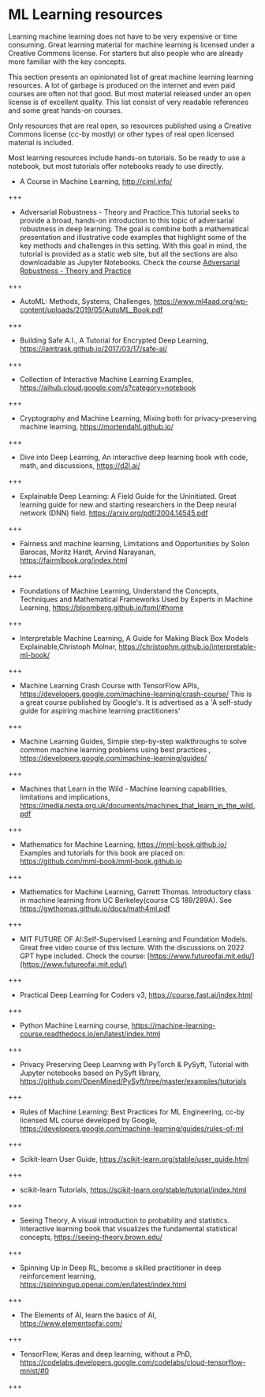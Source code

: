 ML Learning resources
=====================

Learning machine learning does not have to be very expensive or time
consuming. Great learning material for machine learning is licensed
under a Creative Commons license. For starters but also people who are
already more familiar with the key concepts.

This section presents an opinionated list of great machine learning
learning resources. A lot of garbage is produced on the internet and
even paid courses are often not that good. But most material released
under an open license is of excellent quality. This list consist of very
readable references and some great hands-on courses.

Only resources that are real open, so resources published using a
Creative Commons license (cc-by mostly) or other types of real open
licensed material is included.

Most learning resources include hands-on tutorials. So be ready to use a
notebook, but most tutorials offer notebooks ready to use directly.

-   A Course in Machine Learning, <http://ciml.info/>

+++

- Adversarial Robustness - Theory and Practice.This tutorial seeks to provide a broad, hands-on introduction to this topic of adversarial robustness in deep learning. The goal is combine both a mathematical presentation and illustrative code examples that highlight some of the key methods and challenges in this setting. With this goal in mind, the tutorial is provided as a static web site, but all the sections are also downloadable as Jupyter Notebooks. Check the course [Adversarial Robustness - Theory and Practice](https://adversarial-ml-tutorial.org/)

+++

-   AutoML: Methods, Systems, Challenges,
    <https://www.ml4aad.org/wp-content/uploads/2019/05/AutoML_Book.pdf>

 +++

-   Building Safe A.I., A Tutorial for Encrypted Deep Learning,
    <https://iamtrask.github.io/2017/03/17/safe-ai/>

 +++

-   Collection of Interactive Machine Learning Examples,
    <https://aihub.cloud.google.com/s?category=notebook>

 +++

-   Cryptography and Machine Learning, Mixing both for
    privacy-preserving machine learning, <https://mortendahl.github.io/>

 +++

-   Dive into Deep Learning, An interactive deep learning book with
    code, math, and discussions, <https://d2l.ai/>

 +++

-   Explainable Deep Learning: A Field Guide for the Uninitiated. Great
    learning guide for new and starting researchers in the Deep neural
    network (DNN) field. <https://arxiv.org/pdf/2004.14545.pdf>

+++
- Fairness and machine learning, Limitations and Opportunities by Solon Barocas, Moritz Hardt, Arvind Narayanan, https://fairmlbook.org/index.html

 +++

-   Foundations of Machine Learning, Understand the Concepts, Techniques
    and Mathematical Frameworks Used by Experts in Machine Learning,
    <https://bloomberg.github.io/foml/#home>

 +++

-   Interpretable Machine Learning, A Guide for Making Black Box Models
    Explainable,Christoph Molnar,
    <https://christophm.github.io/interpretable-ml-book/>

 +++

-   Machine Learning Crash Course with TensorFlow APIs,
    <https://developers.google.com/machine-learning/crash-course/> This
    is a great course published by Google\'s. It is advertised as a \'A
    self-study guide for aspiring machine learning practitioners\'

 +++

-   Machine Learning Guides, Simple step-by-step walkthroughs to solve
    common machine learning problems using best practices ,
    <https://developers.google.com/machine-learning/guides/>

 +++

-   Machines that Learn in the Wild - Machine learning capabilities,
    limitations and implications,
    <https://media.nesta.org.uk/documents/machines_that_learn_in_the_wild.pdf>

 +++

-   Mathematics for Machine Learning, <https://mml-book.github.io/>
    Examples and tutorials for this book are placed on:
    <https://github.com/mml-book/mml-book.github.io>

 +++

-   Mathematics for Machine Learning, Garrett Thomas. Introductory class
    in machine learning from UC Berkeley(course CS 189/289A). See
    <https://gwthomas.github.io/docs/math4ml.pdf>

+++

- MIT FUTURE OF AI:Self-Supervised Learning and Foundation Models. Great free video course of this lecture. With the discussions on 2022 GPT hype included. Check the course: [https://www.futureofai.mit.edu/](https://www.futureofai.mit.edu/)

 
+++

-   Practical Deep Learning for Coders v3,
    <https://course.fast.ai/index.html>

+++ 

-   Python Machine Learning course,
    <https://machine-learning-course.readthedocs.io/en/latest/index.html>

 +++

-   Privacy Preserving Deep Learning with PyTorch & PySyft, Tutorial
    with Jupyter notebooks based on PySyft library,
    <https://github.com/OpenMined/PySyft/tree/master/examples/tutorials>

 +++

-   Rules of Machine Learning: Best Practices for ML Engineering, cc-by
    licensed ML course developed by Google,
    <https://developers.google.com/machine-learning/guides/rules-of-ml>

 +++

-   Scikit-learn User Guide,
    <https://scikit-learn.org/stable/user_guide.html>

 +++

-   scikit-learn Tutorials,
    <https://scikit-learn.org/stable/tutorial/index.html>

 
+++

-   Seeing Theory, A visual introduction to probability and statistics.
    Interactive learning book that visualizes the fundamental
    statistical concepts, <https://seeing-theory.brown.edu/>

 
+++

-   Spinning Up in Deep RL, become a skilled practitioner in deep
    reinforcement learning,
    <https://spinningup.openai.com/en/latest/index.html>

+++ 

-   The Elements of AI, learn the basics of AI,
    <https://www.elementsofai.com/>

 +++

-   TensorFlow, Keras and deep learning, without a PhD,
    <https://codelabs.developers.google.com/codelabs/cloud-tensorflow-mnist/#0>

+++

